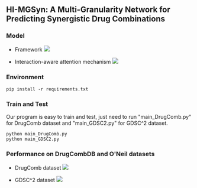 ## HI-MGSyn: A Multi-Granularity Network for Predicting Synergistic Drug Combinations

### Model
- Framework
  ![](https://github.com/gracygyx/HI-MGSyn/tree/main/Figures/Framework.jpg)

- Interaction-aware attention mechanism
  ![](https://github.com/gracygyx/HI-MGSyn/tree/main/Figures/Attention.jpg)

### Environment

```
pip install -r requirements.txt
```


### Train and Test

Our program is easy to train and test,  just need to run "main_DrugComb.py" for DrugComb dataset and  "main_GDSC2.py" for GDSC^2 dataset. 

```
python main_DrugComb.py
python main_GDSC2.py
```

### Performance on DrugCombDB and O'Neil datasets

- DrugComb dataset
  ![](https://github.com/gracygyx/HI-MGSyn/tree/main/Figures/DrugComb.jpg)

- GDSC^2 dataset
  ![](https://github.com/gracygyx/HI-MGSyn/tree/main/Figures/GDSC2_result.jpg)
